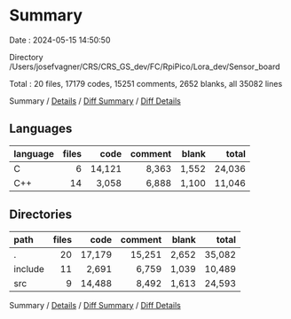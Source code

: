 # Summary

Date : 2024-05-15 14:50:50

Directory /Users/josefvagner/CRS/CRS_GS_dev/FC/RpiPico/Lora_dev/Sensor_board

Total : 20 files,  17179 codes, 15251 comments, 2652 blanks, all 35082 lines

Summary / [Details](details.md) / [Diff Summary](diff.md) / [Diff Details](diff-details.md)

## Languages
| language | files | code | comment | blank | total |
| :--- | ---: | ---: | ---: | ---: | ---: |
| C | 6 | 14,121 | 8,363 | 1,552 | 24,036 |
| C++ | 14 | 3,058 | 6,888 | 1,100 | 11,046 |

## Directories
| path | files | code | comment | blank | total |
| :--- | ---: | ---: | ---: | ---: | ---: |
| . | 20 | 17,179 | 15,251 | 2,652 | 35,082 |
| include | 11 | 2,691 | 6,759 | 1,039 | 10,489 |
| src | 9 | 14,488 | 8,492 | 1,613 | 24,593 |

Summary / [Details](details.md) / [Diff Summary](diff.md) / [Diff Details](diff-details.md)